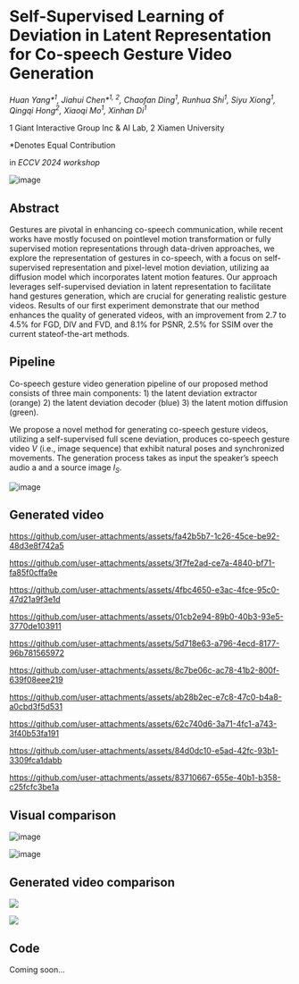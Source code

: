 # Self-Supervised Learning of Deviation in Latent Representation for Co-speech Gesture Video Generation

_Huan Yang*<sup>1</sup>, Jiahui Chen*<sup>1, 2</sup>, Chaofan Ding<sup>1</sup>, Runhua Shi<sup>1</sup>, Siyu Xiong<sup>1</sup>, Qingqi Hong<sup>2</sup>, Xiaoqi Mo<sup>1</sup>, Xinhan Di<sup>1</sup>_

1 Giant Interactive Group Inc & AI Lab, 2 Xiamen University

*Denotes Equal Contribution

in _ECCV 2024 workshop_

![image](https://github.com/user-attachments/assets/c49ae05a-b3f2-4ef8-8524-b43410e7fc69)

## Abstract

Gestures are pivotal in enhancing co-speech communication, while recent works have mostly focused on pointlevel motion transformation or fully supervised motion representations through data-driven approaches, we explore the representation of gestures in co-speech, with a focus on self-supervised representation and pixel-level motion deviation, utilizing aa diffusion model which incorporates latent motion features. Our approach leverages self-supervised deviation in latent representation to facilitate hand gestures generation, which are crucial for generating realistic gesture videos. Results of our first experiment demonstrate that our method enhances the quality of generated videos, with an improvement from 2.7 to 4.5% for FGD, DIV and FVD, and 8.1% for PSNR, 2.5% for SSIM over the current stateof-the-art methods.

## Pipeline

 Co-speech gesture video generation pipeline of our proposed method consists of three main components: 1) the latent deviation extractor (orange) 2) the latent deviation decoder (blue) 3) the latent motion diffusion (green).

We propose a novel method for generating co-speech gesture videos, utilizing a self-supervised full scene deviation, produces co-speech gesture video $V$ (i.e., image sequence) that exhibit natural poses and synchronized movements. The generation process takes as input the speaker’s speech audio a and a source image $I_S$.

![image](https://github.com/user-attachments/assets/5723b685-2fb8-4ecf-ab7c-309f83bb07b7)

## Generated video

https://github.com/user-attachments/assets/fa42b5b7-1c26-45ce-be92-48d3e8f742a5


https://github.com/user-attachments/assets/3f7fe2ad-ce7a-4840-bf71-fa85f0cffa9e


https://github.com/user-attachments/assets/4fbc4650-e3ac-4fce-95c0-47d21a9f3e1d


https://github.com/user-attachments/assets/01cb2e94-89b0-40b3-93e5-3770de103911


https://github.com/user-attachments/assets/5d718e63-a796-4ecd-8177-96b781565972


https://github.com/user-attachments/assets/8c7be06c-ac78-41b2-800f-639f08eee219


https://github.com/user-attachments/assets/ab28b2ec-e7c8-47c0-b4a8-a0cbd3f5d531


https://github.com/user-attachments/assets/62c740d6-3a71-4fc1-a743-3f40b53fa191


https://github.com/user-attachments/assets/84d0dc10-e5ad-42fc-93b1-3309fca1dabb


https://github.com/user-attachments/assets/83710667-655e-40b1-b358-c25fcfc3be1a

## Visual comparison

![image](https://github.com/user-attachments/assets/9a7cfca4-d46b-4fc4-9df2-fd9d9e2aceed)

![image](https://github.com/user-attachments/assets/db1292fc-55db-4be7-ae59-74d8cdd86dfd)

## Generated video comparison

[![](https://res.cloudinary.com/marcomontalbano/image/upload/v1726822479/video_to_markdown/images/youtube--HPRfwyL4vMc-c05b58ac6eb4c4700831b2b3070cd403.jpg)](https://www.youtube.com/watch?v=HPRfwyL4vMc&ab_channel=CaffeyChen "")

[![](https://res.cloudinary.com/marcomontalbano/image/upload/v1726822553/video_to_markdown/images/youtube--U8i7QRGOQGo-c05b58ac6eb4c4700831b2b3070cd403.jpg)](https://www.youtube.com/watch?v=U8i7QRGOQGo&ab_channel=CaffeyChen "")

## Code
Coming soon...



